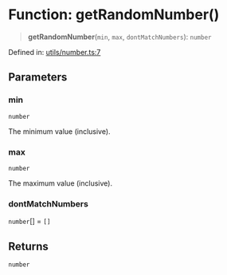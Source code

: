 # Function: getRandomNumber()

> **getRandomNumber**(`min`, `max`, `dontMatchNumbers`): `number`

Defined in: [utils/number.ts:7](https://github.com/MohammadAObed/typescript-common/blob/5bbe3c444d0556726d77cb49a4ee02c3e177c4ab/src/utils/number.ts#L7)

## Parameters

### min

`number`

The minimum value (inclusive).

### max

`number`

The maximum value (inclusive).

### dontMatchNumbers

`number`[] = `[]`

## Returns

`number`

